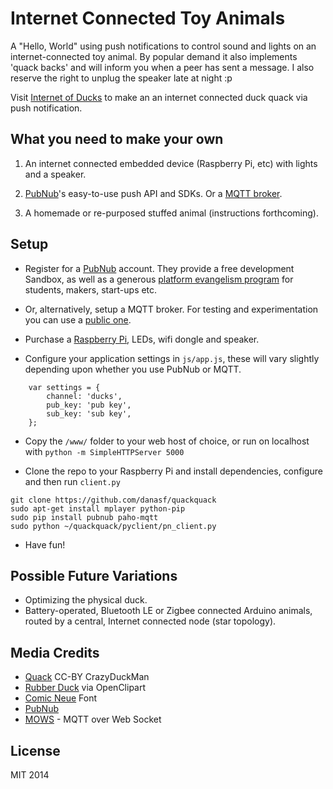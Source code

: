 Internet Connected Toy Animals
=================

A "Hello, World"  using push notifications to control sound and lights on an internet-connected toy animal. By popular demand it also implements 'quack backs' and will inform you when a peer has sent a message. I also reserve the right to unplug the speaker late at night :p

Visit [Internet of Ducks](https://danasf.github.io/quackquack/www/index.html) to make an an internet connected duck quack via push notification. 


What you need to make your own
----

1. An internet connected embedded device (Raspberry Pi, etc) with lights and a speaker.

2. [PubNub](https://pubnub.com)'s easy-to-use push API and SDKs. Or a [MQTT broker](http://www.mosquitto.org/).

3. A homemade or re-purposed stuffed animal (instructions forthcoming).


Setup
----

* Register for a [PubNub](https://pubnub.com) account. They provide a free development Sandbox, as well as a generous [platform evangelism program](http://www.pubnub.com/free-evangelism-program/) for students, makers, start-ups etc. 

* Or, alternatively, setup a MQTT broker. For testing and experimentation you can use a [public one](http://test.mosquitto.org/).

* Purchase a [Raspberry Pi](https://www.adafruit.com/search?q=raspberry+pi), LEDs, wifi dongle and speaker.

* Configure your application settings in `js/app.js`, these will vary slightly depending upon whether you use PubNub or MQTT.
```
	var settings = { 
		channel: 'ducks',
		pub_key: 'pub key', 
		sub_key: 'sub key',
	};
```

* Copy the `/www/` folder to your web host of choice, or run on localhost with `python -m SimpleHTTPServer 5000`

* Clone the repo to your Raspberry Pi and install dependencies, configure and then run `client.py`

```
git clone https://github.com/danasf/quackquack
sudo apt-get install mplayer python-pip
sudo pip install pubnub paho-mqtt
sudo python ~/quackquack/pyclient/pn_client.py
```

* Have fun!


Possible Future Variations
----

* Optimizing the physical duck. 
* Battery-operated, Bluetooth LE or Zigbee connected Arduino animals, routed by a central, Internet connected node (star topology). 

Media Credits
----
* [Quack](https://www.freesound.org/people/crazyduckman/sounds/185546/) CC-BY CrazyDuckMan
* [Rubber Duck](https://openclipart.org/detail/8881/rubber-duck-by-gerald_g-8881) via OpenClipart
* [Comic Neue](http://comicneue.com/) Font
* [PubNub](https://pubnub.com/)
* [MOWS](https://github.com/mcollina/mows) - MQTT over Web Socket

License
----
MIT 2014
